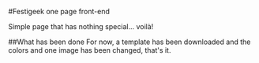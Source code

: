 #Festigeek one page front-end

Simple page that has nothing special... voilà!

##What has been done
For now, a template has been downloaded and the colors and one image has been changed, that's it.